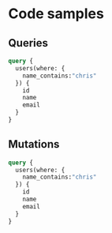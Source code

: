 # Code samples

## Queries

```graphql
query {
  users(where: {
    name_contains:"chris"
  }) {
    id
    name
    email
  }
}
```

## Mutations

```graphql
query {
  users(where: {
    name_contains:"chris"
  }) {
    id
    name
    email
  }
}
```
